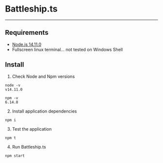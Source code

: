 # Battleship.ts
---
## Requirements
* [Node.js 14.11.0](https://nodejs.com)
* Fullscreen linux terminal... not tested on Windows Shell

## Install
1. Check Node and Npm versions
```
node -v
v14.11.0
```
```
npm -v
6.14.8
```
2. Install application dependencies
```
npm i
```
3. Test the application
```
npm t
```
4. Run Battleship.ts
```
npm start
```